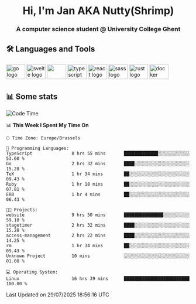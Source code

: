 <h1 align="center">Hi, I'm Jan AKA Nutty(Shrimp)</h1>
<h3 align="center">A computer science student @ University College Ghent</h3>

<h2 align="left">🛠️ Languages and Tools</h2>

###

<div align="left">
  <img src="https://cdn.jsdelivr.net/gh/devicons/devicon/icons/go/go-original.svg" height="40" width="52" alt="go logo"  />
  <img src="https://cdn.jsdelivr.net/gh/devicons/devicon@latest/icons/svelte/svelte-original.svg"  height="40" width="52" alt="svelte logo" />
  <img src="https://cdn.jsdelivr.net/gh/devicons/devicon@latest/icons/tailwindcss/tailwindcss-original.svg" height="40" width="52" />
  <img src="https://cdn.jsdelivr.net/gh/devicons/devicon/icons/typescript/typescript-original.svg" height="40" width="52" alt="typescript logo"  />
  <img src="https://cdn.jsdelivr.net/gh/devicons/devicon/icons/react/react-original.svg" height="40" width="52" alt="react logo"  />
  <img src="https://cdn.jsdelivr.net/gh/devicons/devicon/icons/sass/sass-original.svg" height="40" width="52" alt="sass logo"  />
  <img src="https://cdn.jsdelivr.net/gh/devicons/devicon@latest/icons/rust/rust-original.svg" height="40" width="52" alt="rust logo" />
  <img src="https://cdn.jsdelivr.net/gh/devicons/devicon/icons/docker/docker-original.svg" height="40" width="52" alt="docker logo"  />
</div>

<h2>📊 Some stats</h2>

<!--START_SECTION:waka-->
![Code Time](http://img.shields.io/badge/Code%20Time-6%2C213%20hrs%2046%20mins-blue)

📊 **This Week I Spent My Time On** 

```text
🕑︎ Time Zone: Europe/Brussels

💬 Programming Languages: 
TypeScript               8 hrs 55 mins       █████████████░░░░░░░░░░░░   53.60 % 
Go                       2 hrs 32 mins       ████░░░░░░░░░░░░░░░░░░░░░   15.28 % 
TeX                      1 hr 34 mins        ██░░░░░░░░░░░░░░░░░░░░░░░   09.43 % 
Ruby                     1 hr 18 mins        ██░░░░░░░░░░░░░░░░░░░░░░░   07.81 % 
ERB                      1 hr 4 mins         ██░░░░░░░░░░░░░░░░░░░░░░░   06.43 % 

🐱‍💻 Projects: 
website                  9 hrs 50 mins       ███████████████░░░░░░░░░░   59.10 % 
stagetimer               2 hrs 32 mins       ████░░░░░░░░░░░░░░░░░░░░░   15.28 % 
access-management        2 hrs 22 mins       ████░░░░░░░░░░░░░░░░░░░░░   14.25 % 
rm                       1 hr 34 mins        ██░░░░░░░░░░░░░░░░░░░░░░░   09.43 % 
Unknown Project          10 mins             ░░░░░░░░░░░░░░░░░░░░░░░░░   01.08 % 

💻 Operating System: 
Linux                    16 hrs 39 mins      █████████████████████████   100.00 % 
```


 Last Updated on 29/07/2025 18:56:16 UTC
<!--END_SECTION:waka-->
